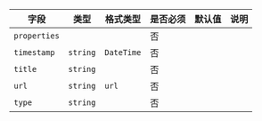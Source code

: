 | 字段 | 类型 | 格式类型 | 是否必须 | 默认值 | 说明 |
|---|---|---|---|---|---|
| `properties` |  |  | 否 |  |
| `timestamp` | `string` | `DateTime` | 否 |  |
| `title` | `string` |  | 否 |  |
| `url` | `string` | `url` | 否 |  |
| `type` | `string` |  | 否 |  |

